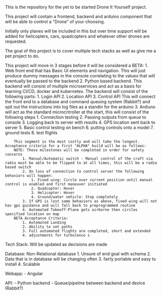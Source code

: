 This is the repository for the yet to be started Drone It Yourself project.  

This project will contain a frontend, backend and arduino component that will be able to control a "Drone" of your choosing. 

Initially only planes will be included in this but over time support will be added for helicopters, cars, quadcopters and whatever other drones are requested.  

The goal of this project is to cover multiple tech stacks as well as give me a pet project to do.  

This project will move in 3 stages before it will be considered a BETA:
    1. Web front end that has Basic UI elements and navigation.  This will just produce dummy messages in the console correlating to the values that will eventually be passed to the backend
    2. Python based backend.  This backend will consist of multiple microservices and act as a basis for learning CI/CD, docker and kubernetes.  The backend will consist of the following parts: 
        1. Login API
        2. Location API
        3. Control API
        This will connect the front end to a database and command queuing system (Rabbit?) and spit out the instructions into log files as a standin for the arduino
    3. Ardiuno will act as the standard microcntroller at the start, this will consist of the following steps
        1. Connection testing
        2. Passing outputs from queue to console
        3. Logging back to server with results
        4. GPS location sent back to server
        5. Basic control testing on bench
        6. putting controls onto a model
        7. ground tests
        8. test flights

        This segment is the most costly and will take the longest. Acceptance criteria for a first "ALPHA" build will be as follows:
        NOTE: These milestones will be completed in order for safety concerns
            1. Manual/Automatic switch - Manual control of the craft via radio must be able to be flipped to at all times, this will be a radio based switch
            2. On loss of connection to control server the following behaviors will happen:
                1. Fixed wing: Circle over current position until manual control is enabled and first maneuver initiated
                2. Quadcopter: Hover
                3. Helicopter: Hover
                4. Ground/water vehicle: Stop completely
            3. If GPS is lost same behaviors as above, fixed wing will not hav gps guidance and will fall back to preprogrammed routine
            4. Automated Takeoff-Plane gets airborne then circles specified location on map
        BETA Acceptance Criteria:
            1. Automated Landing
            2. Ability to set paths
            3. Full automated flights are completed, short and extended
            4. adjustments for turbulence s


Tech Stack: Will be updated as decisions are made

Database: Non-Relational database
    1. Unsure of end goal with schema
    2. Data that is in database will be changing often
    3. fairly portable and easy to install
    4. Scalable

Webapp:
    - Angular
    
API:
    - Python backend
    - Queue/pipeline between backend and device (Rabbit?)
    
